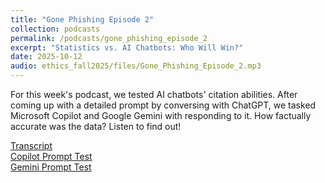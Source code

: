 ```yaml
---
title: "Gone Phishing Episode 2"
collection: podcasts
permalink: /podcasts/gone_phishing_episode_2
excerpt: "Statistics vs. AI Chatbots: Who Will Win?"
date: 2025-10-12
audio: ethics_fall2025/files/Gone_Phishing_Episode_2.mp3
---
```

For this week's podcast, we tested AI chatbots' citation abilities. After coming up with a detailed prompt by conversing with ChatGPT, we tasked Microsoft Copilot and Google Gemini with responding to it. How factually accurate was the data? Listen to find out!

[Transcript](https://docs.google.com/document/d/e/2PACX-1vRIPltOWWRTBjgqTrrPlxf446T8PERJfBthDv3dgcdpkxJW6tAEYeTpbPyNR2-xBfVdstJUi36GfAPI/pub)  
[Copilot Prompt Test](https://docs.google.com/document/d/e/2PACX-1vQnLoxpKg96zRqBSIFl8c9pf-CjPXaHqGaPMwPx_MTN7jjGrKiLtB-A3fC_OZU2acTfG5iOklzWvYT7/pub)  
[Gemini Prompt Test](https://docs.google.com/document/d/e/2PACX-1vQxgQaBCFb1I4J-9El8YEdi_c5S5kDhNgJUmOnDk4HVIiKicZULg5S8fdBfOn7ONPn4gMTctjkZOPbL/pub)